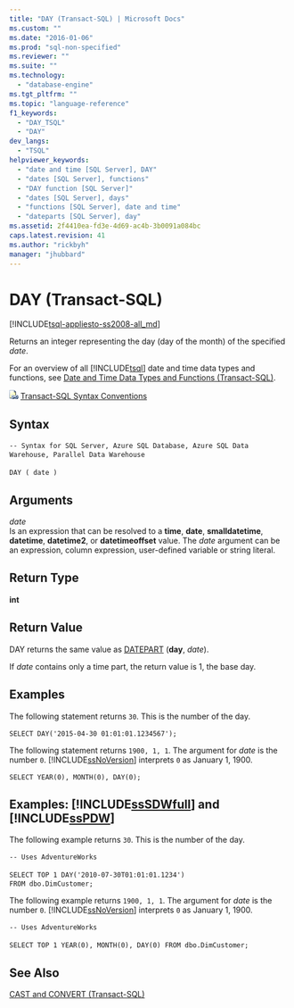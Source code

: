 ```yaml
---
title: "DAY (Transact-SQL) | Microsoft Docs"
ms.custom: ""
ms.date: "2016-01-06"
ms.prod: "sql-non-specified"
ms.reviewer: ""
ms.suite: ""
ms.technology: 
  - "database-engine"
ms.tgt_pltfrm: ""
ms.topic: "language-reference"
f1_keywords: 
  - "DAY_TSQL"
  - "DAY"
dev_langs: 
  - "TSQL"
helpviewer_keywords: 
  - "date and time [SQL Server], DAY"
  - "dates [SQL Server], functions"
  - "DAY function [SQL Server]"
  - "dates [SQL Server], days"
  - "functions [SQL Server], date and time"
  - "dateparts [SQL Server], day"
ms.assetid: 2f4410ea-fd3e-4d69-ac4b-3b0091a084bc
caps.latest.revision: 41
ms.author: "rickbyh"
manager: "jhubbard"
---
```

# DAY (Transact-SQL)
[!INCLUDE[tsql-appliesto-ss2008-all_md](../../a9retired/includes/tsql-appliesto-ss2008-all-md.md)]

  Returns an integer representing the day (day of the month) of the specified *date*.  
  
 For an overview of all [!INCLUDE[tsql](../../a9notintoc/includes/tsql-md.md)] date and time data types and functions, see [Date and Time Data Types and Functions &#40;Transact-SQL&#41;](../../t-sql/functions/date-and-time-data-types-and-functions-transact-sql.md).  
  
 ![Topic link icon](../../a9notintoc/media/topic-link.gif "Topic link icon") [Transact-SQL Syntax Conventions](../../t-sql/language-elements/transact-sql-syntax-conventions-transact-sql.md)  
  
## Syntax  
  
```  
-- Syntax for SQL Server, Azure SQL Database, Azure SQL Data Warehouse, Parallel Data Warehouse  
  
DAY ( date )  
```  
  
## Arguments  
 *date*  
 Is an expression that can be resolved to a **time**, **date**, **smalldatetime**, **datetime**, **datetime2**, or **datetimeoffset** value. The *date* argument can be an expression, column expression, user-defined variable or string literal.  
  
## Return Type  
 **int**  
  
## Return Value  
 DAY returns the same value as [DATEPART](../../t-sql/functions/datepart-transact-sql.md) (**day**, *date*).  
  
 If *date* contains only a time part, the return value is 1, the base day.  
  
## Examples  
 The following statement returns `30`. This is the number of the day.  
  
```  
SELECT DAY('2015-04-30 01:01:01.1234567');  
```  
  
 The following statement returns `1900, 1, 1`. The argument for *date* is the number `0`. [!INCLUDE[ssNoVersion](../../a9notintoc/includes/ssnoversion-md.md)] interprets `0` as January 1, 1900.  
  
```  
SELECT YEAR(0), MONTH(0), DAY(0);  
```  
  
## Examples: [!INCLUDE[ssSDWfull](../../a9notintoc/includes/sssdwfull-md.md)] and [!INCLUDE[ssPDW](../../a9notintoc/includes/sspdw-md.md)]  
 The following example returns `30`. This is the number of the day.  
  
```  
-- Uses AdventureWorks  
  
SELECT TOP 1 DAY('2010-07-30T01:01:01.1234')   
FROM dbo.DimCustomer;  
```  
  
 The following example returns `1900, 1, 1`. The argument for *date* is the number `0`. [!INCLUDE[ssNoVersion](../../a9notintoc/includes/ssnoversion-md.md)] interprets `0` as January 1, 1900.  
  
```  
-- Uses AdventureWorks  
  
SELECT TOP 1 YEAR(0), MONTH(0), DAY(0) FROM dbo.DimCustomer;  
```  
  
## See Also  
 [CAST and CONVERT &#40;Transact-SQL&#41;](../../t-sql/functions/cast-and-convert-transact-sql.md)  
  
  

